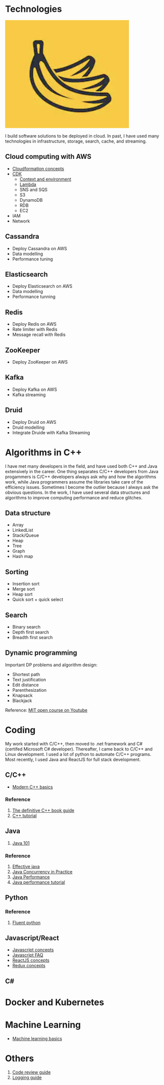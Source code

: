 # Technologies
![bragging](/resources/img/logo.png)

I build software solutions to be deployed in cloud. In past, I have used many technologies in infrastructure, storage, search, cache, and streaming.

## Cloud computing with AWS
- [Cloudformation concepts](infrastructure/AWS/conceptnotes.md)
- [CDK](infrastructure/AWS/CDK.md)
  * [Context and environment](infrastructure/AWS/CDK_context.md)
  * [Lambda](infrastructure/AWS/CDK_lambda.md)
  * SNS and SQS
  * S3
  * DynamoDB
  * RDB
  * EC2
- IAM
- Network

## Cassandra
- Deploy Cassandra on AWS
- Data modelling
- Performance tuning

## Elasticsearch
- Deploy Elasticsearch on AWS
- Data modelling
- Performance tunning

## Redis
- Deploy Redis on AWS
- Rate limiter with Redis
- Message recall with Redis

## ZooKeeper
- Deploy ZooKeeper on AWS

## Kafka
- Deploy Kafka on AWS
- Kafka streaming

## Druid
- Deploy Druid on AWS
- Druid modelling
- Integrate Druide with Kafka Streaming

# Algorithms in C++
I have met many developers in the field, and have used both C++ and Java extensively in the career. One thing separates C/C++ developers from Java progammers is C/C++ developers always ask why and how the algorithms work, while Java programmers assume the libraries take care of the efficiency issues. Sometimes I become the outlier because I always ask the obvious questions. In the work, I have used several data structures and algorithms to improve computing performance and reduce glitches.

## Data structure
- Array
- LinkedList
- Stack/Queue
- Heap
- Tree
- Graph
- Hash map

## Sorting
- Insertion sort
- Merge sort
- Heap sort
- Quick sort + quick select

## Search
- Binary search
- Depth first search
- Breadth first search

## Dynamic programming

Important DP problems and algorithm design:
- Shortest path
- Text justification
- Edit distance
- Parenthesization
- Knapsack
- Blackjack
 
Reference: [MIT open course on Youtube ](https://www.youtube.com/playlist?list=PLcDimPvbmfT8qAxD6JH_kmXiQwTNcoK78) 

# Coding
My work started with C/C++, then moved to .net framework and C# (certifed Microsoft C# developer). Thereafter, I came back to C/C++ and Linux development. I used a lot of python to automate C/C++ programs. Most recently, I used Java and ReactJS for full stack development.

## C/C++
- [Modern C++ basics](coding/cpp/basics.md)

### Reference
1. [The definitive C++ book guide](https://stackoverflow.com/questions/388242/the-definitive-c-book-guide-and-list)
2. [C++ tutorial](https://github.com/changkun/modern-cpp-tutorial) 

## Java
1. [Java 101](coding/java/java101.md)

### Reference
1. [Effective java]()
2. [Java Concurrency in Practice](http://www.amazon.com/dp/0321349601/?tag=javamysqlanta-20)
3. [Java Performance](https://www.amazon.com/Java-Performance-Charlie-Hunt/dp/0137142528)
4. [Java performance tutorial](http://tutorials.jenkov.com/java-performance/index.html)

## Python

### Reference
1. [Fluent python](https://www.amazon.com/Fluent-Python-Concise-Effective-Programming/dp/1492056359)

## Javascript/React
- [Javascript concepts](coding/javascript/javascript.md)
- [Javascript FAQ](coding/javascript/jsfaq.md)
- [ReactJS concepts](coding/javascript/devnotes.md)
- [Redux concepts](coding/javascript/reduxnotes.md)

## C#

# Docker and Kubernetes

# Machine Learning

- [Machine learning basics](ml/basics.md)

# Others

1. [Code review guide](others/codereview.md)
2. [Logging guide](others/logging.md)
